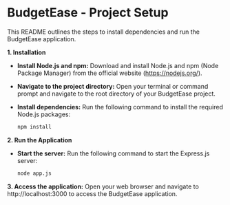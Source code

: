 # BudgetEase - Project Setup

This README outlines the steps to install dependencies and run the BudgetEase application.

**1. Installation**

* **Install Node.js and npm:** Download and install Node.js and npm (Node Package Manager) from the official website (https://nodejs.org/).

* **Navigate to the project directory:** Open your terminal or command prompt and navigate to the root directory of your BudgetEase project.

* **Install dependencies:** Run the following command to install the required Node.js packages:

   ```bash
   npm install

**2. Run the Application**

* **Start the server:** Run the following command to start the Express.js server:

   ```bash
   node app.js

**3. Access the application:** Open your web browser and navigate to http://localhost:3000 to access the BudgetEase application.
